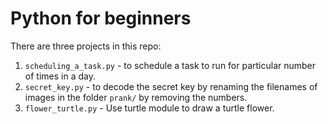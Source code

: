 # Python for beginners

There are three projects in this repo:
1) ```scheduling_a_task.py``` - to schedule a task to run for particular number of times in a day.
2) ```secret_key.py``` - to decode the secret key by renaming the filenames of images in the folder ```prank/``` by removing the numbers.
3) ```flower_turtle.py``` - Use turtle module to draw a turtle flower.
